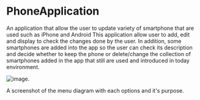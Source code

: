 # PhoneApplication
An application that allow the user to update variety of smartphone that are used such as iPhone and Android 
This application allow user to add, edit and display to check the changes done by the user. In addition, some smartphones are added into the app so the user can check 
its description and decide whether to keep the phone or delete/change the collection of smartphones added in the app that still are used and introduced in today environment.

![image](https://user-images.githubusercontent.com/32454890/142780051-9f5a8220-ebe2-408e-8bba-d279dcdcbb2c.png). 

A screenshot of the menu diagram with each options and it's purpose.

